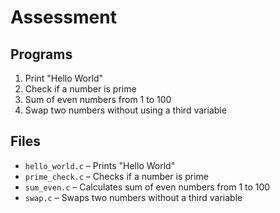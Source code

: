 # Assessment
## Programs

1. Print "Hello World"
2. Check if a number is prime
3. Sum of even numbers from 1 to 100
4. Swap two numbers without using a third variable

## Files

- `hello_world.c` – Prints "Hello World"
- `prime_check.c` – Checks if a number is prime
- `sum_even.c` – Calculates sum of even numbers from 1 to 100
- `swap.c` – Swaps two numbers without a third variable

